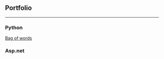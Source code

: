 ## Portfolio

---

### Python 

[Bag of words](https://github.com/nilamreshim/bagofwords)

### Asp.net

